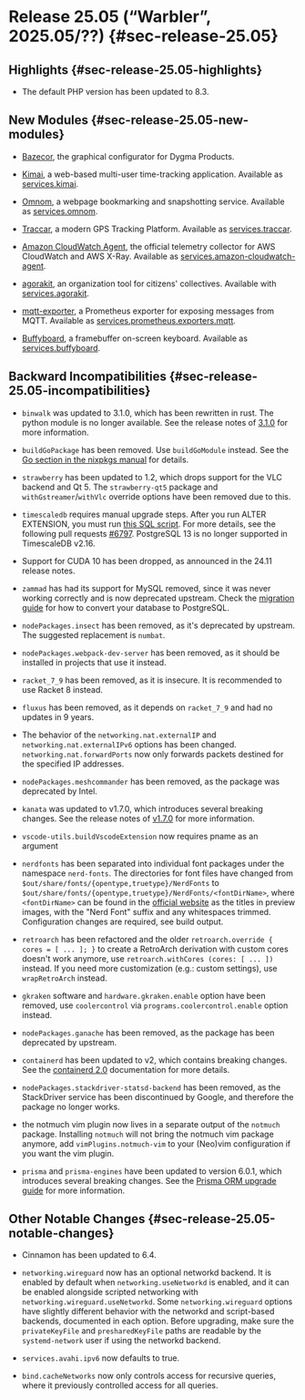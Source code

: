 # Release 25.05 (“Warbler”, 2025.05/??) {#sec-release-25.05}

## Highlights {#sec-release-25.05-highlights}

<!-- To avoid merge conflicts, consider adding your item at an arbitrary place in the list instead. -->

- The default PHP version has been updated to 8.3.

<!-- To avoid merge conflicts, consider adding your item at an arbitrary place in the list instead. -->

## New Modules {#sec-release-25.05-new-modules}

<!-- To avoid merge conflicts, consider adding your item at an arbitrary place in the list instead. -->

- [Bazecor](https://github.com/Dygmalab/Bazecor), the graphical configurator for Dygma Products.

- [Kimai](https://www.kimai.org/), a web-based multi-user time-tracking application. Available as [services.kimai](options.html#opt-services.kimai).

- [Omnom](https://github.com/asciimoo/omnom), a webpage bookmarking and snapshotting service. Available as [services.omnom](options.html#opt-services.omnom.enable).

- [Traccar](https://www.traccar.org/), a modern GPS Tracking Platform. Available as [services.traccar](#opt-services.traccar.enable).

- [Amazon CloudWatch Agent](https://github.com/aws/amazon-cloudwatch-agent), the official telemetry collector for AWS CloudWatch and AWS X-Ray. Available as [services.amazon-cloudwatch-agent](options.html#opt-services.amazon-cloudwatch-agent.enable).

- [agorakit](https://github.com/agorakit/agorakit), an organization tool for citizens' collectives. Available with [services.agorakit](options.html#opt-services.agorakit.enable).

- [mqtt-exporter](https://github.com/kpetremann/mqtt-exporter/), a Prometheus exporter for exposing messages from MQTT. Available as [services.prometheus.exporters.mqtt](#opt-services.prometheus.exporters.mqtt.enable).

- [Buffyboard](https://gitlab.postmarketos.org/postmarketOS/buffybox/-/tree/master/buffyboard), a framebuffer on-screen keyboard. Available as [services.buffyboard](option.html#opt-services.buffyboard).

<!-- To avoid merge conflicts, consider adding your item at an arbitrary place in the list instead. -->

## Backward Incompatibilities {#sec-release-25.05-incompatibilities}

<!-- To avoid merge conflicts, consider adding your item at an arbitrary place in the list instead. -->

- `binwalk` was updated to 3.1.0, which has been rewritten in rust. The python module is no longer available.
  See the release notes of [3.1.0](https://github.com/ReFirmLabs/binwalk/releases/tag/v3.1.0) for more information.

- `buildGoPackage` has been removed. Use `buildGoModule` instead. See the [Go section in the nixpkgs manual](https://nixos.org/manual/nixpkgs/unstable/#sec-language-go) for details.

- `strawberry` has been updated to 1.2, which drops support for the VLC backend and Qt 5. The `strawberry-qt5` package
  and `withGstreamer`/`withVlc` override options have been removed due to this.

- `timescaledb` requires manual upgrade steps.
    After you run ALTER EXTENSION, you must run [this SQL script](https://github.com/timescale/timescaledb-extras/blob/master/utils/2.15.X-fix_hypertable_foreign_keys.sql). For more details, see the following pull requests [#6797](https://github.com/timescale/timescaledb/pull/6797).
    PostgreSQL 13 is no longer supported in TimescaleDB v2.16.

- Support for CUDA 10 has been dropped, as announced in the 24.11 release notes.

- `zammad` has had its support for MySQL removed, since it was never working correctly and is now deprecated upstream. Check the [migration guide](https://docs.zammad.org/en/latest/appendix/migrate-to-postgresql.html) for how to convert your database to PostgreSQL.

- `nodePackages.insect` has been removed, as it's deprecated by upstream. The suggested replacement is `numbat`.

- `nodePackages.webpack-dev-server` has been removed, as it should be installed in projects that use it instead.

- `racket_7_9` has been removed, as it is insecure. It is recommended to use Racket 8 instead.

- `fluxus` has been removed, as it depends on `racket_7_9` and had no updates in 9 years.

- The behavior of the `networking.nat.externalIP` and `networking.nat.externalIPv6` options has been changed. `networking.nat.forwardPorts` now only forwards packets destined for the specified IP addresses.

- `nodePackages.meshcommander` has been removed, as the package was deprecated by Intel.

- `kanata` was updated to v1.7.0, which introduces several breaking changes.
  See the release notes of
  [v1.7.0](https://github.com/jtroo/kanata/releases/tag/v1.7.0)
  for more information.
- `vscode-utils.buildVscodeExtension` now requires pname as an argument

- `nerdfonts` has been separated into individual font packages under the namespace `nerd-fonts`. The directories for font
  files have changed from `$out/share/fonts/{opentype,truetype}/NerdFonts` to
  `$out/share/fonts/{opentype,truetype}/NerdFonts/<fontDirName>`, where `<fontDirName>` can be found in the
  [official website](https://www.nerdfonts.com/font-downloads) as the titles in preview images, with the "Nerd Font"
  suffix and any whitespaces trimmed. Configuration changes are required, see build output.

- `retroarch` has been refactored and the older `retroarch.override { cores = [ ... ]; }` to create a RetroArch derivation with custom cores doesn't work anymore, use `retroarch.withCores (cores: [ ... ])` instead. If you need more customization (e.g.: custom settings), use `wrapRetroArch` instead.

- `gkraken` software and `hardware.gkraken.enable` option have been removed, use `coolercontrol` via `programs.coolercontrol.enable` option instead.

- `nodePackages.ganache` has been removed, as the package has been deprecated by upstream.

- `containerd` has been updated to v2, which contains breaking changes. See the [containerd
  2.0](https://github.com/containerd/containerd/blob/main/docs/containerd-2.0.md) documentation for more
  details.

- `nodePackages.stackdriver-statsd-backend` has been removed, as the StackDriver service has been discontinued by Google, and therefore the package no longer works.

- the notmuch vim plugin now lives in a separate output of the `notmuch`
  package. Installing `notmuch` will not bring the notmuch vim package anymore,
  add `vimPlugins.notmuch-vim` to your (Neo)vim configuration if you want the
  vim plugin.

- `prisma` and `prisma-engines` have been updated to version 6.0.1, which
  introduces several breaking changes. See the
  [Prisma ORM upgrade guide](https://www.prisma.io/docs/orm/more/upgrade-guides/upgrading-versions/upgrading-to-prisma-6)
  for more information.

<!-- To avoid merge conflicts, consider adding your item at an arbitrary place in the list instead. -->

## Other Notable Changes {#sec-release-25.05-notable-changes}

<!-- To avoid merge conflicts, consider adding your item at an arbitrary place in the list instead. -->

- Cinnamon has been updated to 6.4.

- `networking.wireguard` now has an optional networkd backend. It is enabled by default when `networking.useNetworkd` is enabled, and it can be enabled alongside scripted networking with `networking.wireguard.useNetworkd`. Some `networking.wireguard` options have slightly different behavior with the networkd and script-based backends, documented in each option. Before upgrading, make sure the `privateKeyFile` and `presharedKeyFile` paths are readable by the `systemd-network` user if using the networkd backend.

- `services.avahi.ipv6` now defaults to true.

- `bind.cacheNetworks` now only controls access for recursive queries, where it previously controlled access for all queries.

<!-- To avoid merge conflicts, consider adding your item at an arbitrary place in the list instead. -->
